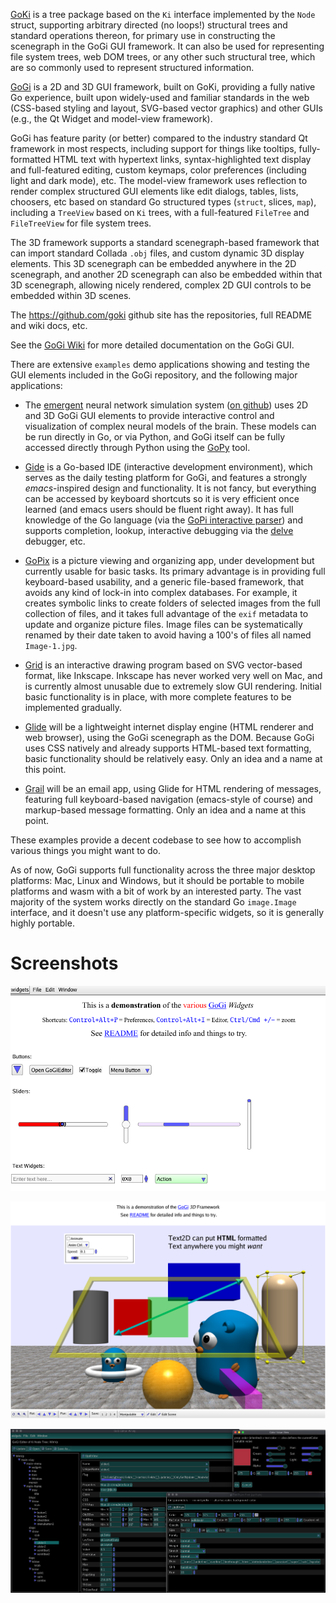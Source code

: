 [GoKi](https://github.com/goki/ki) is a tree package based on the `Ki` interface implemented by the `Node` struct, supporting arbitrary directed (no loops!) structural trees and standard operations thereon, for primary use in constructing the scenegraph in the GoGi GUI framework.  It can also be used for representing file system trees, web DOM trees, or any other such structural tree, which are so commonly used to represent structured information.

[GoGi](https://github.com/goki/gi) is a 2D and 3D GUI framework, built on GoKi, providing a fully native Go experience, built upon widely-used and familiar standards in the web (CSS-based styling and layout, SVG-based vector graphics) and other GUIs (e.g., the Qt Widget and model-view framework).

GoGi has feature parity (or better) compared to the industry standard Qt framework in most respects, including support for things like tooltips, fully-formatted HTML text with hypertext links, syntax-highlighted text display and full-featured editing, custom keymaps, color preferences (including light and dark mode), etc.  The model-view framework uses reflection to render complex structured GUI elements like edit dialogs, tables, lists, choosers, etc based on standard Go structured types (`struct`, slices, `map`), including a `TreeView` based on `Ki` trees, with a full-featured `FileTree` and `FileTreeView` for file system trees.

The 3D framework supports a standard scenegraph-based framework that can import standard Collada `.obj` files, and custom dynamic 3D display elements.  This 3D scenegraph can be embedded anywhere in the 2D scenegraph, and another 2D scenegraph can also be embedded within that 3D scenegraph, allowing nicely rendered, complex 2D GUI controls to be embedded within 3D scenes.

The https://github.com/goki github site has the repositories, full README and wiki docs, etc.

See the [GoGi Wiki](https://github.com/goki/gi/wiki) for more detailed documentation on the GoGi GUI.

There are extensive `examples` demo applications showing and testing the GUI elements included in the GoGi repository, and the following major applications:

* The [emergent](https://EmerSim.org) neural network simulation system ([on github](https://github.com/emer/emergent)) uses 2D and 3D GoGi GUI elements to provide interactive control and visualization of complex neural models of the brain.  These models can be run directly in Go, or via Python, and GoGi itself can be fully accessed directly through Python using the [GoPy](https://github.com/go-python/gopy) tool.

* [Gide](https://github.com/goki/gide) is a Go-based IDE (interactive development environment), which serves as the daily testing platform for GoGi, and features a strongly *emacs*-inspired design and functionality.  It is not fancy, but everything can be accessed by keyboard shortcuts so it is very efficient once learned (and emacs users should be fluent right away).  It has full knowledge of the Go language (via the [GoPi interactive parser](https://github.com/goki/pi)) and supports completion, lookup, interactive debugging via the [delve](https://github.com/go-delve/delve) debugger, etc.

* [GoPix](https://github.com/gopix) is a picture viewing and organizing app, under development but currently usable for basic tasks.  Its primary advantage is in providing full keyboard-based usability, and a generic file-based framework, that avoids any kind of lock-in into complex databases.  For example, it creates symbolic links to create folders of selected images from the full collection of files, and it takes full advantage of the `exif` metadata to update and organize picture files.  Image files can be systematically renamed by their date taken to avoid having a 100's of files all named `Image-1.jpg`.

* [Grid](https://github.com/goki/grid) is an interactive drawing program based on SVG vector-based format, like Inkscape.  Inkscape has never worked very well on Mac, and is currently almost unusable due to extremely slow GUI rendering.  Initial basic functionality is in place, with more complete features to be implemented gradually.

* [Glide](https://github.com/gok/glide) will be a lightweight internet display engine (HTML renderer and web browser), using the GoGi scenegraph as the DOM.  Because GoGi uses CSS natively and already supports HTML-based text formatting, basic functionality should be relatively easy.  Only an idea and a name at this point.

* [Grail](https://github.com/goki/grail) will be an email app, using Glide for HTML rendering of messages, featuring full keyboard-based navigation (emacs-style of course) and markup-based message formatting.  Only an idea and a name at this point.

These examples provide a decent codebase to see how to accomplish various things you might want to do.

As of now, GoGi supports full functionality across the three major desktop platforms: Mac, Linux and Windows, but it should be portable to mobile platforms and wasm with a bit of work by an interested party.  The vast majority of the system works directly on the standard Go `image.Image` interface, and it doesn't use any platform-specific widgets, so it is generally highly portable.

# Screenshots

![Screenshot of Widgets demo](/images/screenshot.png?raw=true "Screenshot of Widgets demo")

![Screenshot of Gi3D demo](/images/screenshot_gi3d.png?raw=true "Screenshot of Gi3D demo")

![Screenshot of GiEditor, Dark mode](/images/screenshot_dark.png?raw=true "Screenshot of GiEditor, Dark Mode")
